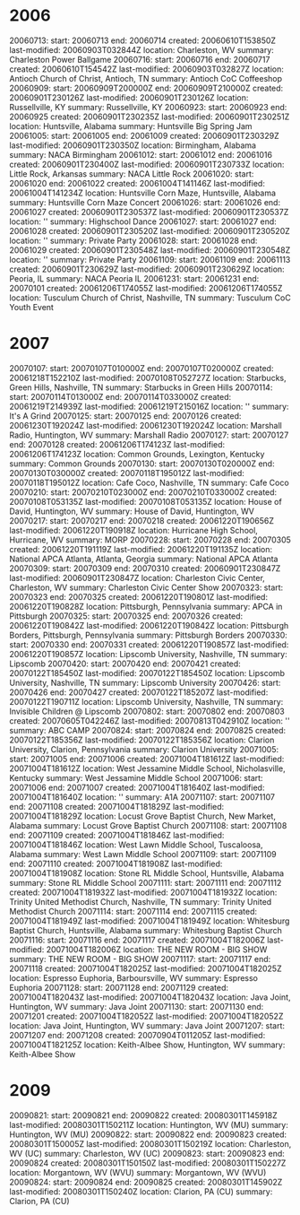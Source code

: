 # 2006

20060713:
  start: 20060713
  end: 20060714
  created: 20060610T153850Z
  last-modified: 20060903T032844Z
  location: Charleston, WV
  summary: Charleston Power Ballgame
20060716:
  start: 20060716
  end: 20060717
  created: 20060610T154542Z
  last-modified: 20060903T032827Z
  location: Antioch Church of Christ, Antioch, TN
  summary: Antioch CoC Coffeeshop
20060909:
  start: 20060909T200000Z
  end: 20060909T210000Z
  created: 20060901T230126Z
  last-modified: 20060901T230126Z
  location: Russellville, KY
  summary: Russellville, KY
20060923:
  start: 20060923
  end: 20060925
  created: 20060901T230235Z
  last-modified: 20060901T230251Z
  location: Huntsville, Alabama
  summary: Huntsville Big Spring Jam
20061005:
  start: 20061005
  end: 20061009
  created: 20060901T230329Z
  last-modified: 20060901T230350Z
  location: Birmingham, Alabama
  summary: NACA Birmingham
20061012:
  start: 20061012
  end: 20061016
  created: 20060901T230400Z
  last-modified: 20060901T230733Z
  location: Little Rock, Arkansas
  summary: NACA Little Rock
20061020:
  start: 20061020
  end: 20061022
  created: 20061004T141146Z
  last-modified: 20061004T141234Z
  location: Huntsville Corn Maze, Huntsville, Alabama
  summary: Huntsville Corn Maze Concert
20061026:
  start: 20061026
  end: 20061027
  created: 20060901T230537Z
  last-modified: 20060901T230537Z
  location: ''
  summary: Highschool Dance
20061027:
  start: 20061027
  end: 20061028
  created: 20060901T230520Z
  last-modified: 20060901T230520Z
  location: ''
  summary: Private Party
20061028:
  start: 20061028
  end: 20061029
  created: 20060901T230548Z
  last-modified: 20060901T230548Z
  location: ''
  summary: Private Party
20061109:
  start: 20061109
  end: 20061113
  created: 20060901T230629Z
  last-modified: 20060901T230629Z
  location: Peoria, IL
  summary: NACA Peoria IL
20061231:
  start: 20061231
  end: 20070101
  created: 20061206T174055Z
  last-modified: 20061206T174055Z
  location: Tusculum Church of Christ, Nashville, TN
  summary: Tusculum CoC Youth Event

# 2007

20070107:
  start: 20070107T010000Z
  end: 20070107T020000Z
  created: 20061218T152210Z
  last-modified: 20070108T052727Z
  location: Starbucks, Green Hills, Nashville, TN
  summary: Starbucks in Green Hills
20070114:
  start: 20070114T013000Z
  end: 20070114T033000Z
  created: 20061219T214939Z
  last-modified: 20061219T215016Z
  location: ''
  summary: It's A Grind
20070125:
  start: 20070125
  end: 20070126
  created: 20061230T192024Z
  last-modified: 20061230T192024Z
  location: Marshall Radio, Huntington, WV
  summary: Marshall Radio
20070127:
  start: 20070127
  end: 20070128
  created: 20061206T174123Z
  last-modified: 20061206T174123Z
  location: Common Grounds, Lexington, Kentucky
  summary: Common Grounds
20070130:
  start: 20070130T020000Z
  end: 20070130T030000Z
  created: 20070118T195012Z
  last-modified: 20070118T195012Z
  location: Cafe Coco, Nashville, TN
  summary: Cafe Coco
20070210:
  start: 20070210T023000Z
  end: 20070210T033000Z
  created: 20070108T053135Z
  last-modified: 20070108T053135Z
  location: House of David, Huntington, WV
  summary: House of David, Huntington, WV
20070217:
  start: 20070217
  end: 20070218
  created: 20061220T190656Z
  last-modified: 20061220T190918Z
  location: Hurricane High School, Hurricane, WV
  summary: MORP
20070228:
  start: 20070228
  end: 20070305
  created: 20061220T191119Z
  last-modified: 20061220T191135Z
  location: National APCA Atlanta, Atlanta, Georgia
  summary: National APCA Atlanta
20070309:
  start: 20070309
  end: 20070310
  created: 20060901T230847Z
  last-modified: 20060901T230847Z
  location: Charleston Civic Center, Charleston, WV
  summary: Charleston Civic Center Show
20070323:
  start: 20070323
  end: 20070325
  created: 20061220T190801Z
  last-modified: 20061220T190828Z
  location: Pittsburgh, Pennsylvania
  summary: APCA in Pittsburgh
20070325:
  start: 20070325
  end: 20070326
  created: 20061220T190842Z
  last-modified: 20061220T190842Z
  location: Pittsburgh Borders, Pittsburgh, Pennsylvania
  summary: Pittsburgh Borders
20070330:
  start: 20070330
  end: 20070331
  created: 20061220T190857Z
  last-modified: 20061220T190857Z
  location: Lipscomb University, Nashville, TN
  summary: Lipscomb
20070420:
  start: 20070420
  end: 20070421
  created: 20070122T185450Z
  last-modified: 20070122T185450Z
  location: Lipscomb University, Nashville, TN
  summary: Lipscomb University
20070426:
  start: 20070426
  end: 20070427
  created: 20070122T185207Z
  last-modified: 20070122T190711Z
  location: Lipscomb University, Nashville, TN
  summary: Invisible Children @ Lipscomb
20070802:
  start: 20070802
  end: 20070803
  created: 20070605T042246Z
  last-modified: 20070813T042910Z
  location: ''
  summary: ABC CAMP
20070824:
  start: 20070824
  end: 20070825
  created: 20070122T185356Z
  last-modified: 20070122T185356Z
  location: Clarion University, Clarion, Pennsylvania
  summary: Clarion University
20071005:
  start: 20071005
  end: 20071006
  created: 20071004T181612Z
  last-modified: 20071004T181612Z
  location: West Jessamine Middle School, Nicholasville, Kentucky
  summary: West Jessamine Middle School
20071006:
  start: 20071006
  end: 20071007
  created: 20071004T181640Z
  last-modified: 20071004T181640Z
  location: ''
  summary: A1A
20071107:
  start: 20071107
  end: 20071108
  created: 20071004T181829Z
  last-modified: 20071004T181829Z
  location: Locust Grove Baptist Church, New Market, Alabama
  summary: Locust Grove Baptist Church
20071108:
  start: 20071108
  end: 20071109
  created: 20071004T181846Z
  last-modified: 20071004T181846Z
  location: West Lawn Middle School, Tuscaloosa, Alabama
  summary: West Lawn Middle School
20071109:
  start: 20071109
  end: 20071110
  created: 20071004T181908Z
  last-modified: 20071004T181908Z
  location: Stone RL Middle School, Huntsville, Alabama
  summary: Stone RL Middle School
20071111:
  start: 20071111
  end: 20071112
  created: 20071004T181932Z
  last-modified: 20071004T181932Z
  location: Trinity United Methodist Church, Nashville, TN
  summary: Trinity United Methodist Church
20071114:
  start: 20071114
  end: 20071115
  created: 20071004T181949Z
  last-modified: 20071004T181949Z
  location: Whitesburg Baptist Church, Huntsville, Alabama
  summary: Whitesburg Baptist Church
20071116:
  start: 20071116
  end: 20071117
  created: 20071004T182006Z
  last-modified: 20071004T182006Z
  location: THE NEW ROOM - BIG SHOW
  summary: THE NEW ROOM - BIG SHOW
20071117:
  start: 20071117
  end: 20071118
  created: 20071004T182025Z
  last-modified: 20071004T182025Z
  location: Espresso Euphoria, Barboursville, WV
  summary: Espresso Euphoria
20071128:
  start: 20071128
  end: 20071129
  created: 20071004T182043Z
  last-modified: 20071004T182043Z
  location: Java Joint, Huntington, WV
  summary: Java Joint
20071130:
  start: 20071130
  end: 20071201
  created: 20071004T182052Z
  last-modified: 20071004T182052Z
  location: Java Joint, Huntington, WV
  summary: Java Joint
20071207:
  start: 20071207
  end: 20071208
  created: 20070904T011205Z
  last-modified: 20071004T182125Z
  location: Keith-Albee Show, Huntington, WV
  summary: Keith-Albee Show

# 2009

20090821:
  start: 20090821
  end: 20090822
  created: 20080301T145918Z
  last-modified: 20080301T150211Z
  location: Huntington, WV (MU)
  summary: Huntington, WV (MU)
20090822:
  start: 20090822
  end: 20090823
  created: 20080301T150005Z
  last-modified: 20080301T150219Z
  location: Charleston, WV (UC)
  summary: Charleston, WV (UC)
20090823:
  start: 20090823
  end: 20090824
  created: 20080301T150150Z
  last-modified: 20080301T150227Z
  location: Morgantown, WV (WVU)
  summary: Morgantown, WV (WVU)
20090824:
  start: 20090824
  end: 20090825
  created: 20080301T145902Z
  last-modified: 20080301T150240Z
  location: Clarion, PA (CU)
  summary: Clarion, PA (CU)
